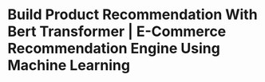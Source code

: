 # Build Product Recommendation With Bert Transformer | E-Commerce Recommendation Engine Using Machine Learning
